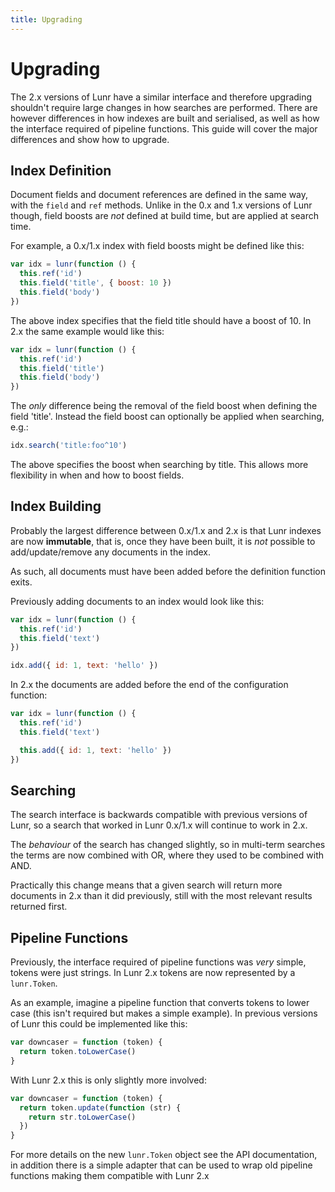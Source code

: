 ```yaml
---
title: Upgrading
---
```

# Upgrading

The 2.x versions of Lunr have a similar interface and therefore upgrading shouldn't require large changes in how searches are performed. There are however differences in how indexes are built and serialised, as well as how the interface required of pipeline functions. This guide will cover the major differences and show how to upgrade.

## Index Definition

Document fields and document references are defined in the same way, with the `field` and `ref` methods. Unlike in the 0.x and 1.x versions of Lunr though, field boosts are _not_ defined at build time, but are applied at search time.

For example, a 0.x/1.x index with field boosts might be defined like this:

```javascript
var idx = lunr(function () {
  this.ref('id')
  this.field('title', { boost: 10 })
  this.field('body')
})
```

The above index specifies that the field title should have a boost of 10. In 2.x the same example would like this:

```javascript
var idx = lunr(function () {
  this.ref('id')
  this.field('title')
  this.field('body')
})
```

The _only_ difference being the removal of the field boost when defining the field 'title'. Instead the field boost can optionally be applied when searching, e.g.:

```javascript
idx.search('title:foo^10')
```

The above specifies the boost when searching by title. This allows more flexibility in when and how to boost fields.

## Index Building

Probably the largest difference between 0.x/1.x and 2.x is that Lunr indexes are now **immutable**, that is, once they have been built, it is _not_ possible to add/update/remove any documents in the index.

As such, all documents must have been added before the definition function exits.

Previously adding documents to an index would look like this:

```javascript
var idx = lunr(function () {
  this.ref('id')
  this.field('text')
})

idx.add({ id: 1, text: 'hello' })
```

In 2.x the documents are added before the end of the configuration function:

```javascript
var idx = lunr(function () {
  this.ref('id')
  this.field('text')

  this.add({ id: 1, text: 'hello' })
})
```

## Searching

The search interface is backwards compatible with previous versions of Lunr, so a search that worked in Lunr 0.x/1.x will continue to work in 2.x.

The _behaviour_ of the search has changed slightly, so in multi-term searches the terms are now combined with OR, where they used to be combined with AND.

Practically this change means that a given search will return more documents in 2.x than it did previously, still with the most relevant results returned first.

## Pipeline Functions

Previously, the interface required of pipeline functions was _very_ simple, tokens were just strings. In Lunr 2.x tokens are now represented by a `lunr.Token`.

As an example, imagine a pipeline function that converts tokens to lower case (this isn't required but makes a simple example). In previous versions of Lunr this could be implemented like this:

```javascript
var downcaser = function (token) {
  return token.toLowerCase()
}
```

With Lunr 2.x this is only slightly more involved:

```javascript
var downcaser = function (token) {
  return token.update(function (str) {
    return str.toLowerCase()
  })
}
```

For more details on the new `lunr.Token` object see the API documentation, in addition there is a simple adapter that can be used to wrap old pipeline functions making them compatible with Lunr 2.x
